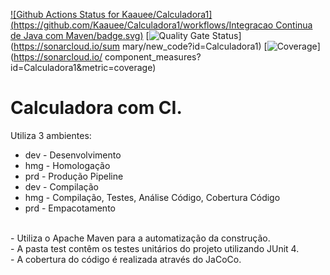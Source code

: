 [![Github Actions Status for
Kaauee/Calculadora1](https://github.com/Kaauee/Calculadora1/workflows/Integracao Continua de Java com Maven/badge.svg)](https://github.com/Kaauee/Calculadora1/actions)
[![Quality Gate
Status](https://sonarcloud.io/api/project_badges/measure?project=Calculadora&metric=alert_status)](https://sonarcloud.io/sum
mary/new_code?id=Calculadora1)
[![Coverage](https://sonarcloud.io/api/project_badges/measure?project=Calculadora&metric=coverage)](https://sonarcloud.io/
component_measures?id=Calculadora1&metric=coverage)

# Calculadora com CI.
Utiliza 3 ambientes:
- dev - Desenvolvimento
- hmg - Homologação
- prd - Produção
Pipeline
- dev - Compilação
- hmg - Compilação, Testes, Análise Código, Cobertura Código
- prd - Empacotamento
<br>
- Utiliza o Apache Maven para a automatização da construção.<br>
- A pasta test contêm os testes unitários do projeto utilizando JUnit 4.<br>
- A cobertura do código é realizada através do JaCoCo.<br>